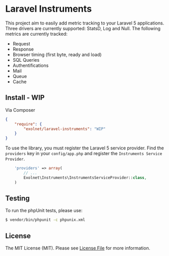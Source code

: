 # Laravel Instruments

This project aim to easily add metric tracking to your Laravel 5 applications. Three drivers are currently supported: StatsD, Log and Null. The following metrics are currently tracked:

* Request
* Response
* Browser timing (first byte, ready and load)
* SQL Queries
* Authentifications
* Mail
* Queue
* Cache

## Install - WIP

Via Composer

```json
{
    "require": {
        "exolnet/laravel-instruments": "WIP"
    }
}
```

To use the library, you must register the Laravel 5 service provider. Find the `providers` key in your `config/app.php` and register the `Instruments Service Provider`.

```php
    'providers' => array(
        // ...
        Exolnet\Instruments\InstrumentsServiceProvider::class,
    )
```

## Testing

To run the phpUnit tests, please use:

``` bash
$ vendor/bin/phpunit -c phpunix.xml
```

## License

The MIT License (MIT). Please see [License File](/LICENSE.md) for more information.
